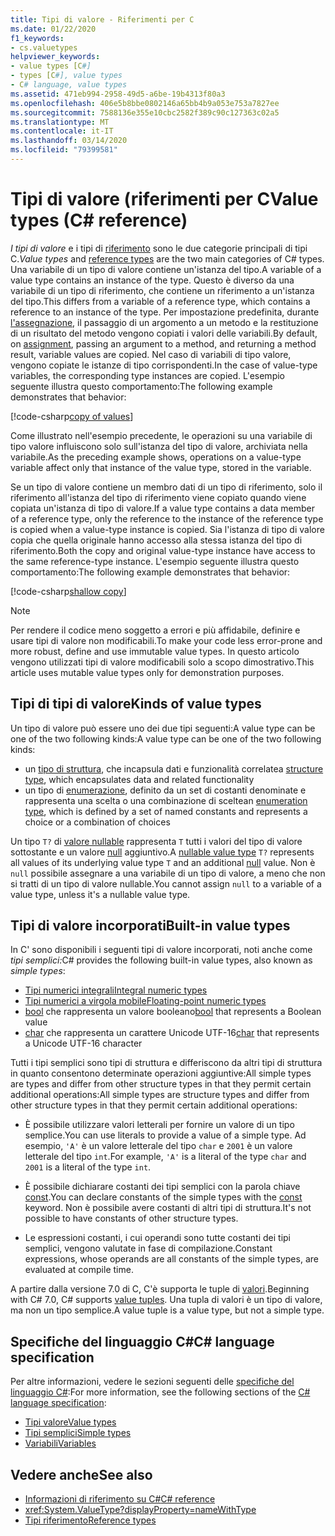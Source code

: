```yaml
---
title: Tipi di valore - Riferimenti per C
ms.date: 01/22/2020
f1_keywords:
- cs.valuetypes
helpviewer_keywords:
- value types [C#]
- types [C#], value types
- C# language, value types
ms.assetid: 471eb994-2958-49d5-a6be-19b4313f80a3
ms.openlocfilehash: 406e5b8bbe0802146a65bb4b9a053e753a7827ee
ms.sourcegitcommit: 7588136e355e10cbc2582f389c90c127363c02a5
ms.translationtype: MT
ms.contentlocale: it-IT
ms.lasthandoff: 03/14/2020
ms.locfileid: "79399581"
---
```

# <a name="value-types-c-reference"></a><span data-ttu-id="4d70a-102">Tipi di valore (riferimenti per C</span><span class="sxs-lookup"><span data-stu-id="4d70a-102">Value types (C# reference)</span></span>

<span data-ttu-id="4d70a-103">*I tipi di valore* e i tipi di [riferimento](../keywords/reference-types.md) sono le due categorie principali di tipi C.</span><span class="sxs-lookup"><span data-stu-id="4d70a-103">*Value types* and [reference types](../keywords/reference-types.md) are the two main categories of C# types.</span></span> <span data-ttu-id="4d70a-104">Una variabile di un tipo di valore contiene un'istanza del tipo.</span><span class="sxs-lookup"><span data-stu-id="4d70a-104">A variable of a value type contains an instance of the type.</span></span> <span data-ttu-id="4d70a-105">Questo è diverso da una variabile di un tipo di riferimento, che contiene un riferimento a un'istanza del tipo.</span><span class="sxs-lookup"><span data-stu-id="4d70a-105">This differs from a variable of a reference type, which contains a reference to an instance of the type.</span></span> <span data-ttu-id="4d70a-106">Per impostazione predefinita, durante [l'assegnazione](../operators/assignment-operator.md), il passaggio di un argomento a un metodo e la restituzione di un risultato del metodo vengono copiati i valori delle variabili.</span><span class="sxs-lookup"><span data-stu-id="4d70a-106">By default, on [assignment](../operators/assignment-operator.md), passing an argument to a method, and returning a method result, variable values are copied.</span></span> <span data-ttu-id="4d70a-107">Nel caso di variabili di tipo valore, vengono copiate le istanze di tipo corrispondenti.</span><span class="sxs-lookup"><span data-stu-id="4d70a-107">In the case of value-type variables, the corresponding type instances are copied.</span></span> <span data-ttu-id="4d70a-108">L'esempio seguente illustra questo comportamento:</span><span class="sxs-lookup"><span data-stu-id="4d70a-108">The following example demonstrates that behavior:</span></span>

[!code-csharp[copy of values](snippets/ValueTypes.cs#ValueTypeCopied)]

<span data-ttu-id="4d70a-109">Come illustrato nell'esempio precedente, le operazioni su una variabile di tipo valore influiscono solo sull'istanza del tipo di valore, archiviata nella variabile.</span><span class="sxs-lookup"><span data-stu-id="4d70a-109">As the preceding example shows, operations on a value-type variable affect only that instance of the value type, stored in the variable.</span></span>

<span data-ttu-id="4d70a-110">Se un tipo di valore contiene un membro dati di un tipo di riferimento, solo il riferimento all'istanza del tipo di riferimento viene copiato quando viene copiata un'istanza di tipo di valore.</span><span class="sxs-lookup"><span data-stu-id="4d70a-110">If a value type contains a data member of a reference type, only the reference to the instance of the reference type is copied when a value-type instance is copied.</span></span> <span data-ttu-id="4d70a-111">Sia l'istanza di tipo di valore copia che quella originale hanno accesso alla stessa istanza del tipo di riferimento.</span><span class="sxs-lookup"><span data-stu-id="4d70a-111">Both the copy and original value-type instance have access to the same reference-type instance.</span></span> <span data-ttu-id="4d70a-112">L'esempio seguente illustra questo comportamento:</span><span class="sxs-lookup"><span data-stu-id="4d70a-112">The following example demonstrates that behavior:</span></span>

[!code-csharp[shallow copy](snippets/ValueTypes.cs#ShallowCopy)]

> [!NOTE]
> <span data-ttu-id="4d70a-113">Per rendere il codice meno soggetto a errori e più affidabile, definire e usare tipi di valore non modificabili.</span><span class="sxs-lookup"><span data-stu-id="4d70a-113">To make your code less error-prone and more robust, define and use immutable value types.</span></span> <span data-ttu-id="4d70a-114">In questo articolo vengono utilizzati tipi di valore modificabili solo a scopo dimostrativo.</span><span class="sxs-lookup"><span data-stu-id="4d70a-114">This article uses mutable value types only for demonstration purposes.</span></span>

## <a name="kinds-of-value-types"></a><span data-ttu-id="4d70a-115">Tipi di tipi di valore</span><span class="sxs-lookup"><span data-stu-id="4d70a-115">Kinds of value types</span></span>

<span data-ttu-id="4d70a-116">Un tipo di valore può essere uno dei due tipi seguenti:A value type can be one of the two following kinds:</span><span class="sxs-lookup"><span data-stu-id="4d70a-116">A value type can be one of the two following kinds:</span></span>

- <span data-ttu-id="4d70a-117">un [tipo di struttura](struct.md), che incapsula dati e funzionalità correlate</span><span class="sxs-lookup"><span data-stu-id="4d70a-117">a [structure type](struct.md), which encapsulates data and related functionality</span></span>
- <span data-ttu-id="4d70a-118">un tipo di [enumerazione](enum.md), definito da un set di costanti denominate e rappresenta una scelta o una combinazione di scelte</span><span class="sxs-lookup"><span data-stu-id="4d70a-118">an [enumeration type](enum.md), which is defined by a set of named constants and represents a choice or a combination of choices</span></span>

<span data-ttu-id="4d70a-119">Un tipo `T?` di [valore nullable](nullable-value-types.md) rappresenta `T` tutti i valori del tipo di valore sottostante e un valore [null](../keywords/null.md) aggiuntivo.</span><span class="sxs-lookup"><span data-stu-id="4d70a-119">A [nullable value type](nullable-value-types.md) `T?` represents all values of its underlying value type `T` and an additional [null](../keywords/null.md) value.</span></span> <span data-ttu-id="4d70a-120">Non è `null` possibile assegnare a una variabile di un tipo di valore, a meno che non si tratti di un tipo di valore nullable.</span><span class="sxs-lookup"><span data-stu-id="4d70a-120">You cannot assign `null` to a variable of a value type, unless it's a nullable value type.</span></span>

## <a name="built-in-value-types"></a><span data-ttu-id="4d70a-121">Tipi di valore incorporati</span><span class="sxs-lookup"><span data-stu-id="4d70a-121">Built-in value types</span></span>

<span data-ttu-id="4d70a-122">In C' sono disponibili i seguenti tipi di valore incorporati, noti anche come *tipi semplici:*</span><span class="sxs-lookup"><span data-stu-id="4d70a-122">C# provides the following built-in value types, also known as *simple types*:</span></span>

- [<span data-ttu-id="4d70a-123">Tipi numerici integrali</span><span class="sxs-lookup"><span data-stu-id="4d70a-123">Integral numeric types</span></span>](integral-numeric-types.md)
- [<span data-ttu-id="4d70a-124">Tipi numerici a virgola mobile</span><span class="sxs-lookup"><span data-stu-id="4d70a-124">Floating-point numeric types</span></span>](floating-point-numeric-types.md)
- <span data-ttu-id="4d70a-125">[bool](bool.md) che rappresenta un valore booleano</span><span class="sxs-lookup"><span data-stu-id="4d70a-125">[bool](bool.md) that represents a Boolean value</span></span>
- <span data-ttu-id="4d70a-126">[char](char.md) che rappresenta un carattere Unicode UTF-16</span><span class="sxs-lookup"><span data-stu-id="4d70a-126">[char](char.md) that represents a Unicode UTF-16 character</span></span>

<span data-ttu-id="4d70a-127">Tutti i tipi semplici sono tipi di struttura e differiscono da altri tipi di struttura in quanto consentono determinate operazioni aggiuntive:All simple types are types and differ from other structure types in that they permit certain additional operations:</span><span class="sxs-lookup"><span data-stu-id="4d70a-127">All simple types are structure types and differ from other structure types in that they permit certain additional operations:</span></span>

- <span data-ttu-id="4d70a-128">È possibile utilizzare valori letterali per fornire un valore di un tipo semplice.</span><span class="sxs-lookup"><span data-stu-id="4d70a-128">You can use literals to provide a value of a simple type.</span></span> <span data-ttu-id="4d70a-129">Ad esempio, `'A'` è un valore letterale del tipo `char` e `2001` è un valore letterale del tipo `int`.</span><span class="sxs-lookup"><span data-stu-id="4d70a-129">For example, `'A'` is a literal of the type `char` and `2001` is a literal of the type `int`.</span></span>

- <span data-ttu-id="4d70a-130">È possibile dichiarare costanti dei tipi semplici con la parola chiave [const](../keywords/const.md).</span><span class="sxs-lookup"><span data-stu-id="4d70a-130">You can declare constants of the simple types with the [const](../keywords/const.md) keyword.</span></span> <span data-ttu-id="4d70a-131">Non è possibile avere costanti di altri tipi di struttura.</span><span class="sxs-lookup"><span data-stu-id="4d70a-131">It's not possible to have constants of other structure types.</span></span>

- <span data-ttu-id="4d70a-132">Le espressioni costanti, i cui operandi sono tutte costanti dei tipi semplici, vengono valutate in fase di compilazione.</span><span class="sxs-lookup"><span data-stu-id="4d70a-132">Constant expressions, whose operands are all constants of the simple types, are evaluated at compile time.</span></span>

<span data-ttu-id="4d70a-133">A partire dalla versione 7.0 di C, C'è supporta le tuple di [valori](../../tuples.md).</span><span class="sxs-lookup"><span data-stu-id="4d70a-133">Beginning with C# 7.0, C# supports [value tuples](../../tuples.md).</span></span> <span data-ttu-id="4d70a-134">Una tupla di valori è un tipo di valore, ma non un tipo semplice.</span><span class="sxs-lookup"><span data-stu-id="4d70a-134">A value tuple is a value type, but not a simple type.</span></span>

## <a name="c-language-specification"></a><span data-ttu-id="4d70a-135">Specifiche del linguaggio C#</span><span class="sxs-lookup"><span data-stu-id="4d70a-135">C# language specification</span></span>

<span data-ttu-id="4d70a-136">Per altre informazioni, vedere le sezioni seguenti delle [specifiche del linguaggio C#](~/_csharplang/spec/introduction.md):</span><span class="sxs-lookup"><span data-stu-id="4d70a-136">For more information, see the following sections of the [C# language specification](~/_csharplang/spec/introduction.md):</span></span>

- [<span data-ttu-id="4d70a-137">Tipi valore</span><span class="sxs-lookup"><span data-stu-id="4d70a-137">Value types</span></span>](~/_csharplang/spec/types.md#value-types)
- [<span data-ttu-id="4d70a-138">Tipi semplici</span><span class="sxs-lookup"><span data-stu-id="4d70a-138">Simple types</span></span>](~/_csharplang/spec/types.md#simple-types)
- [<span data-ttu-id="4d70a-139">Variabili</span><span class="sxs-lookup"><span data-stu-id="4d70a-139">Variables</span></span>](~/_csharplang/spec/variables.md)

## <a name="see-also"></a><span data-ttu-id="4d70a-140">Vedere anche</span><span class="sxs-lookup"><span data-stu-id="4d70a-140">See also</span></span>

- [<span data-ttu-id="4d70a-141">Informazioni di riferimento su C#</span><span class="sxs-lookup"><span data-stu-id="4d70a-141">C# reference</span></span>](../index.md)
- <xref:System.ValueType?displayProperty=nameWithType>
- [<span data-ttu-id="4d70a-142">Tipi riferimento</span><span class="sxs-lookup"><span data-stu-id="4d70a-142">Reference types</span></span>](../keywords/reference-types.md)
